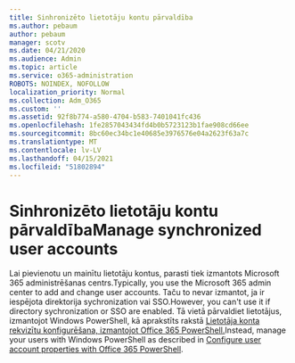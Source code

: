 ```yaml
---
title: Sinhronizēto lietotāju kontu pārvaldība
ms.author: pebaum
author: pebaum
manager: scotv
ms.date: 04/21/2020
ms.audience: Admin
ms.topic: article
ms.service: o365-administration
ROBOTS: NOINDEX, NOFOLLOW
localization_priority: Normal
ms.collection: Adm_O365
ms.custom: ''
ms.assetid: 92f8b774-a580-4704-b583-7401041fc436
ms.openlocfilehash: 1fe2857043434fd4b0b5723123b1fae908cd66ee
ms.sourcegitcommit: 8bc60ec34bc1e40685e3976576e04a2623f63a7c
ms.translationtype: MT
ms.contentlocale: lv-LV
ms.lasthandoff: 04/15/2021
ms.locfileid: "51802894"
---
```

# <a name="manage-synchronized-user-accounts"></a><span data-ttu-id="514ad-102">Sinhronizēto lietotāju kontu pārvaldība</span><span class="sxs-lookup"><span data-stu-id="514ad-102">Manage synchronized user accounts</span></span>

<span data-ttu-id="514ad-103">Lai pievienotu un mainītu lietotāju kontus, parasti tiek izmantots Microsoft 365 administrēšanas centrs.</span><span class="sxs-lookup"><span data-stu-id="514ad-103">Typically, you use the Microsoft 365 admin center to add and change user accounts.</span></span> <span data-ttu-id="514ad-104">Taču to nevar izmantot, ja ir iespējota direktorija sychronization vai SSO.</span><span class="sxs-lookup"><span data-stu-id="514ad-104">However, you can't use it if directory sychronization or SSO are enabled.</span></span> <span data-ttu-id="514ad-105">Tā vietā pārvaldiet lietotājus, izmantojot Windows PowerShell, kā aprakstīts rakstā [Lietotāja konta rekvizītu konfigurēšana, izmantojot Office 365 PowerShell.](https://docs.microsoft.com/office365/enterprise/powershell/configure-user-account-properties-with-office-365-powershell )</span><span class="sxs-lookup"><span data-stu-id="514ad-105">Instead, manage your users with Windows PowerShell as described in [Configure user account properties with Office 365 PowerShell](https://docs.microsoft.com/office365/enterprise/powershell/configure-user-account-properties-with-office-365-powershell ).</span></span> 
  

